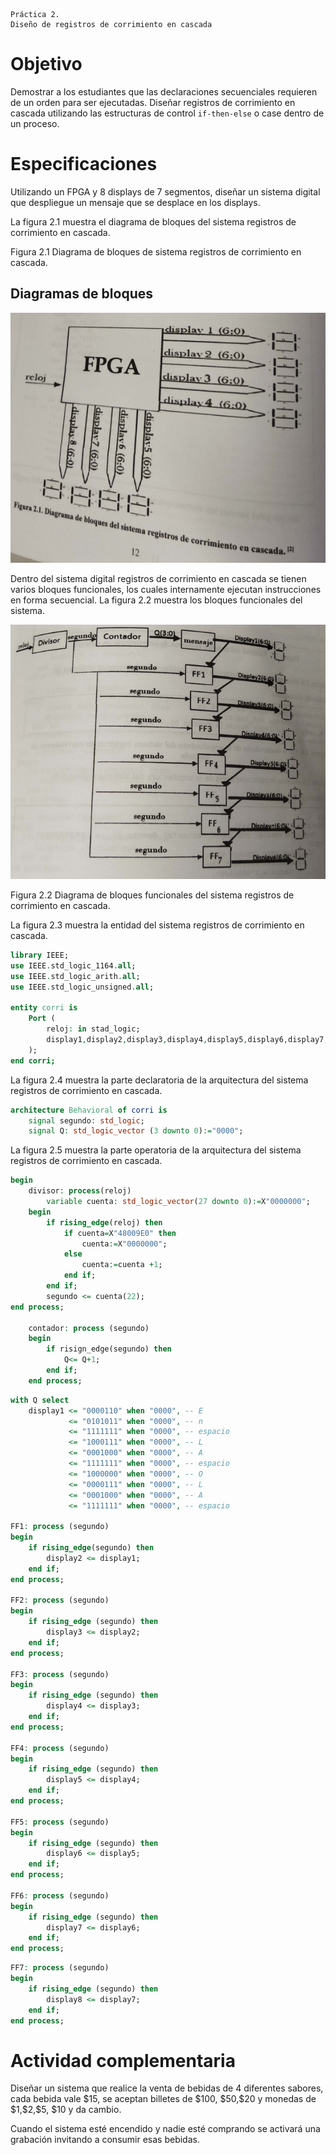 ```
Práctica 2.
Diseño de registros de corrimiento en cascada
```

# Objetivo

Demostrar a los estudiantes que las declaraciones secuenciales requieren de un orden para ser ejecutadas. Diseñar registros de corrimiento en cascada utilizando las estructuras de control `if-then-else` o case dentro de un proceso.

# Especificaciones

Utilizando un FPGA y 8 displays de 7 segmentos, diseñar un sistema digital que despliegue un mensaje que se desplace en los displays.

La figura 2.1 muestra el diagrama de bloques del sistema registros de corrimiento en cascada.

Figura 2.1 Diagrama de bloques de sistema registros de corrimiento en cascada.

## Diagramas de bloques

![image-20221113011241906](img/practica-2/image-20221113011241906.png)

Dentro del sistema digital registros de corrimiento en cascada se tienen varios bloques funcionales, los cuales internamente ejecutan instrucciones en forma secuencial. La figura 2.2 muestra los bloques funcionales del sistema.

![image-20221113011306592](img/practica-2/image-20221113011306592.png)

Figura 2.2 Diagrama de bloques funcionales del sistema registros de corrimiento en cascada.

La figura 2.3 muestra la entidad del sistema registros de corrimiento en cascada.

```vhdl
library IEEE;
use IEEE.std_logic_1164.all;
use IEEE.std_logic_arith.all;
use IEEE.std_logic_unsigned.all;

entity corri is
	Port (
		reloj: in stad_logic;
		display1,display2,display3,display4,display5,display6,display7,display8: buffer std_logic_vector (6 downto 0)
	);
end corri;
```

La figura 2.4 muestra la parte declaratoria de la arquitectura del sistema registros de corrimiento en cascada.

```vhdl
architecture Behavioral of corri is
	signal segundo: std_logic;
	signal Q: std_logic_vector (3 downto 0):="0000";
```

La figura 2.5 muestra la parte operatoria de la arquitectura del sistema registros de corrimiento en cascada.

```vhdl
begin
	divisor: process(reloj)
		variable cuenta: std_logic_vector(27 downto 0):=X"0000000";
	begin
		if rising_edge(reloj) then
			if cuenta=X"48009E0" then
				cuenta:=X"0000000";
			else
				cuenta:=cuenta +1;
			end if;
		end if;
		segundo <= cuenta(22);
end process;

	contador: process (segundo)
	begin
		if risign_edge(segundo) then
			Q<= Q+1;
		end if;
	end process;
```





```vhdl
with Q select
    display1 <= "0000110" when "0000", -- E
             <= "0101011" when "0000", -- n
             <= "1111111" when "0000", -- espacio
             <= "1000111" when "0000", -- L
             <= "0001000" when "0000", -- A
             <= "1111111" when "0000", -- espacio
             <= "1000000" when "0000", -- O
             <= "0000111" when "0000", -- L
             <= "0001000" when "0000", -- A
             <= "1111111" when "0000", -- espacio

FF1: process (segundo)
begin
	if rising_edge(segundo) then
		display2 <= display1;
	end if;
end process;

FF2: process (segundo)
begin
	if rising_edge (segundo) then
		display3 <= display2;
	end if;
end process;

FF3: process (segundo)
begin
	if rising_edge (segundo) then
		display4 <= display3;
	end if;
end process;

FF4: process (segundo)
begin
	if rising_edge (segundo) then
		display5 <= display4;
	end if;
end process;

FF5: process (segundo)
begin
	if rising_edge (segundo) then
		display6 <= display5;
	end if;
end process;

FF6: process (segundo)
begin
	if rising_edge (segundo) then
		display7 <= display6;
	end if;
end process;
```





```vhdl
FF7: process (segundo)
begin
	if rising_edge (segundo) then
		display8 <= display7;
	end if;
end process;
```

# Actividad complementaria

Diseñar un sistema que realice la venta de bebidas de  4 diferentes sabores, cada bebida vale $\$15$, se aceptan billetes de \$100, \$50,\$20 y monedas de \$1,\$2,\$5, \$10 y da cambio.

Cuando el sistema esté encendido y nadie esté comprando se activará una grabación invitando a consumir esas bebidas.
